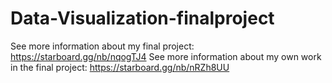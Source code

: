 # Data-Visualization-finalproject
See more information about my final project: https://starboard.gg/nb/nqogTJ4
See more information about my own work in the final project: https://starboard.gg/nb/nRZh8UU
